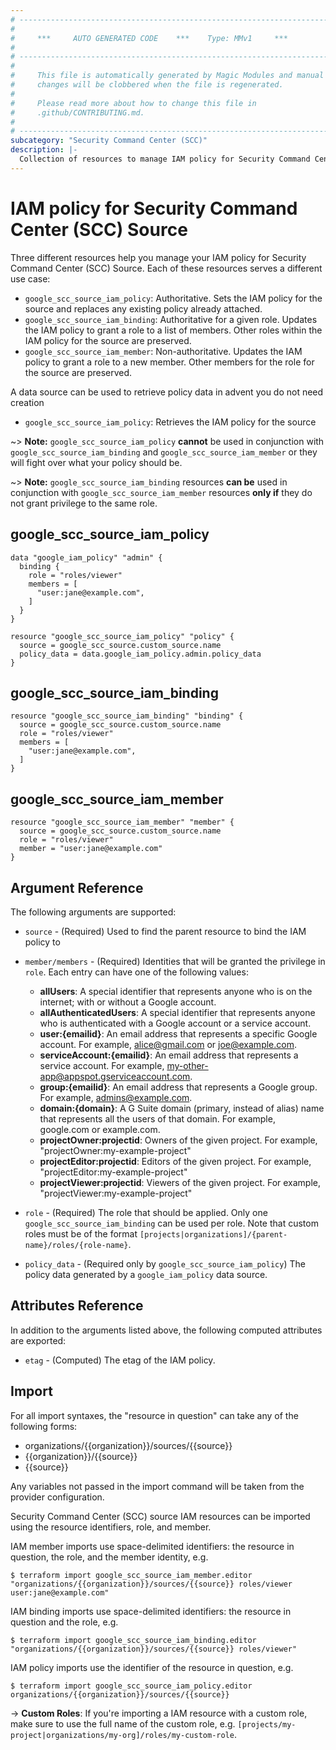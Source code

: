 ```yaml
---
# ----------------------------------------------------------------------------
#
#     ***     AUTO GENERATED CODE    ***    Type: MMv1     ***
#
# ----------------------------------------------------------------------------
#
#     This file is automatically generated by Magic Modules and manual
#     changes will be clobbered when the file is regenerated.
#
#     Please read more about how to change this file in
#     .github/CONTRIBUTING.md.
#
# ----------------------------------------------------------------------------
subcategory: "Security Command Center (SCC)"
description: |-
  Collection of resources to manage IAM policy for Security Command Center (SCC) Source
---
```


# IAM policy for Security Command Center (SCC) Source
Three different resources help you manage your IAM policy for Security Command Center (SCC) Source. Each of these resources serves a different use case:

* `google_scc_source_iam_policy`: Authoritative. Sets the IAM policy for the source and replaces any existing policy already attached.
* `google_scc_source_iam_binding`: Authoritative for a given role. Updates the IAM policy to grant a role to a list of members. Other roles within the IAM policy for the source are preserved.
* `google_scc_source_iam_member`: Non-authoritative. Updates the IAM policy to grant a role to a new member. Other members for the role for the source are preserved.

A data source can be used to retrieve policy data in advent you do not need creation

* `google_scc_source_iam_policy`: Retrieves the IAM policy for the source

~> **Note:** `google_scc_source_iam_policy` **cannot** be used in conjunction with `google_scc_source_iam_binding` and `google_scc_source_iam_member` or they will fight over what your policy should be.

~> **Note:** `google_scc_source_iam_binding` resources **can be** used in conjunction with `google_scc_source_iam_member` resources **only if** they do not grant privilege to the same role.



## google_scc_source_iam_policy

```hcl
data "google_iam_policy" "admin" {
  binding {
    role = "roles/viewer"
    members = [
      "user:jane@example.com",
    ]
  }
}

resource "google_scc_source_iam_policy" "policy" {
  source = google_scc_source.custom_source.name
  policy_data = data.google_iam_policy.admin.policy_data
}
```

## google_scc_source_iam_binding

```hcl
resource "google_scc_source_iam_binding" "binding" {
  source = google_scc_source.custom_source.name
  role = "roles/viewer"
  members = [
    "user:jane@example.com",
  ]
}
```

## google_scc_source_iam_member

```hcl
resource "google_scc_source_iam_member" "member" {
  source = google_scc_source.custom_source.name
  role = "roles/viewer"
  member = "user:jane@example.com"
}
```


## Argument Reference

The following arguments are supported:

* `source` - (Required) Used to find the parent resource to bind the IAM policy to

* `member/members` - (Required) Identities that will be granted the privilege in `role`.
  Each entry can have one of the following values:
  * **allUsers**: A special identifier that represents anyone who is on the internet; with or without a Google account.
  * **allAuthenticatedUsers**: A special identifier that represents anyone who is authenticated with a Google account or a service account.
  * **user:{emailid}**: An email address that represents a specific Google account. For example, alice@gmail.com or joe@example.com.
  * **serviceAccount:{emailid}**: An email address that represents a service account. For example, my-other-app@appspot.gserviceaccount.com.
  * **group:{emailid}**: An email address that represents a Google group. For example, admins@example.com.
  * **domain:{domain}**: A G Suite domain (primary, instead of alias) name that represents all the users of that domain. For example, google.com or example.com.
  * **projectOwner:projectid**: Owners of the given project. For example, "projectOwner:my-example-project"
  * **projectEditor:projectid**: Editors of the given project. For example, "projectEditor:my-example-project"
  * **projectViewer:projectid**: Viewers of the given project. For example, "projectViewer:my-example-project"

* `role` - (Required) The role that should be applied. Only one
    `google_scc_source_iam_binding` can be used per role. Note that custom roles must be of the format
    `[projects|organizations]/{parent-name}/roles/{role-name}`.

* `policy_data` - (Required only by `google_scc_source_iam_policy`) The policy data generated by
  a `google_iam_policy` data source.

## Attributes Reference

In addition to the arguments listed above, the following computed attributes are
exported:

* `etag` - (Computed) The etag of the IAM policy.

## Import

For all import syntaxes, the "resource in question" can take any of the following forms:

* organizations/{{organization}}/sources/{{source}}
* {{organization}}/{{source}}
* {{source}}

Any variables not passed in the import command will be taken from the provider configuration.

Security Command Center (SCC) source IAM resources can be imported using the resource identifiers, role, and member.

IAM member imports use space-delimited identifiers: the resource in question, the role, and the member identity, e.g.
```
$ terraform import google_scc_source_iam_member.editor "organizations/{{organization}}/sources/{{source}} roles/viewer user:jane@example.com"
```

IAM binding imports use space-delimited identifiers: the resource in question and the role, e.g.
```
$ terraform import google_scc_source_iam_binding.editor "organizations/{{organization}}/sources/{{source}} roles/viewer"
```

IAM policy imports use the identifier of the resource in question, e.g.
```
$ terraform import google_scc_source_iam_policy.editor organizations/{{organization}}/sources/{{source}}
```

-> **Custom Roles**: If you're importing a IAM resource with a custom role, make sure to use the
 full name of the custom role, e.g. `[projects/my-project|organizations/my-org]/roles/my-custom-role`.

